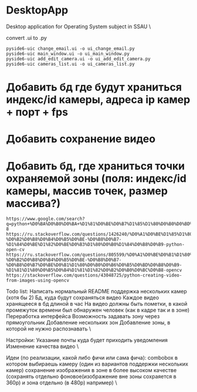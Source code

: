 # DesktopApp

Desktop application for Operating System subject in SSAU \

convert .ui to .py

```shell
pyside6-uic change_email.ui -o ui_change_email.py
pyside6-uic main_window.ui -o ui_main_window.py
pyside6-uic add_edit_camera.ui -o ui_add_edit_camera.py
pyside6-uic cameras_list.ui -o ui_cameras_list.py
```

# Добавить бд где будут храниться индекс/id камеры, адреса ip камер + порт + fps

# Добавить сохранение видео

# Добавить бд, где храниться точки охраняемой зоны (поля: индекс/id камеры, массив точек, размер массива?)

```shell
https://www.google.com/search?q=python+%D0%BA%D0%B0%D0%BA+%D1%81%D0%BE%D0%B7%D1%85%D1%80%D0%B0%D0%BD%D0%B8%D1%82%D1%8C+%D0%B2%D0%B8%D0%B4%D0%B5%D0%BE+%D0%B8%D0%B7+%D0%B8%D0%B7%D0%BE%D0%B1%D1%80%D0%B0%D0%B6%D0%B5%D0%BD%D0%B8%D0%B9&rlz=1C1CHZN_ruRU1020RU1021&oq=python+%D0%BA%D0%B0%D0%BA+%D1%81%D0%BE%D0%B7%D1%85%D1%80%D0%B0%D0%BD%D0%B8%D1%82%D1%8C+%D0%B2%D0%B8%D0%B4%D0%B5%D0%BE+%D0%B8%D0%B7+%D0%B8%D0%B7%D0%BE%D0%B1%D1%80%D0%B0%D0%B6%D0%B5%D0%BD%D0%B8%D0%B9&gs_lcrp=EgZjaHJvbWUyBggAEEUYOTIHCAEQIRifBdIBCTEzODE3ajBqN6gCALACAA&sourceid=chrome&ie=UTF-8
https://ru.stackoverflow.com/questions/1426240/%D0%A1%D0%BE%D1%85%D1%80%D0%B0%D0%BD%D0%B5%D0%BD%D0%B8%D0%B5-%D0%B2%D0%B8%D0%B4%D0%B5%D0%BE-%D0%B8%D0%B7-%D1%84%D0%BE%D1%82%D0%BE%D0%B3%D1%80%D0%B0%D1%84%D0%B8%D0%B9-python-open-cv
https://ru.stackoverflow.com/questions/805599/%D0%A1%D0%BE%D0%B1%D1%80%D0%B0%D1%82%D1%8C-%D0%B2%D0%B8%D0%B4%D0%B5%D0%BE-%D0%B8%D0%B7-%D0%B8%D0%B7%D0%BE%D0%B1%D1%80%D0%B0%D0%B6%D0%B5%D0%BD%D0%B8%D0%B9-%D1%81%D1%80%D0%B5%D0%B4%D1%81%D1%82%D0%B2%D0%B0%D0%BC%D0%B8-opencv
https://stackoverflow.com/questions/43048725/python-creating-video-from-images-using-opencv
```

Todo list: 
    Написать нормальный README
    поддержка нескольких камер (хотя бы 2)
    Бд, куда будут сохраняться видео
    Каждое видео хранящееся в бд длиной в час
    На видео должны быть пометки, в какой промежуток времени был обнаружен человек (как в кадре так и в зоне)
    Переработка интерфейса
    Возможность задавать зону через прямоугольник
    Добавление нескольких зон
    Добавление зоны, в которой не нужно распознавать \

Настройки: 
    Указание почты куда будет приходить уведомления
    Изменение качества видео \

Идеи (по реализации, какой либо фичи или сама фича): 
    combobox в котором выбираешь камеру (один из вариантов поддержки нескольких камер)
    сохранение изображения в зоне в более высоком качестве (сохранять отдельно фоновое(изображение вне зоны сохраяется в 360р) и зона отдельно (в 480р) например) \
